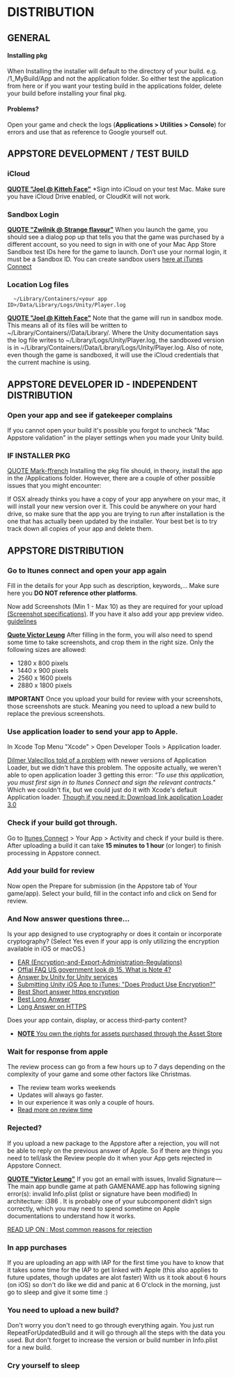 # DISTRIBUTION

## GENERAL
#### Installing pkg
When Installing the installer will default to the directory of your build. e.g. /1_MyBuild/App and not the application folder. So either test the application from here or if you want your testing build in the applications folder, delete your build before installing your final pkg.   

#### Problems?
Open your game and check the logs (**Applications > Utilities > Console**) for errors and use that as reference to Google yourself out.

## APPSTORE DEVELOPMENT / TEST BUILD 

### iCloud
[**QUOTE "Joel @ Kitteh Face"**](http://www.kittehface.com/2019/06/unity-games-using-cloudkit-on-macos-part1.html)
*Sign into iCloud on your test Mac.  Make sure you have iCloud Drive enabled, or CloudKit will not work.

### Sandbox Login
[**QUOTE "Zwilnik @ Strange flavour"**](http://www.strangeflavour.com/creating-mac-app-store-games-unity/)
When you launch the game, you should see a dialog pop up that tells you that the game was purchased by a different account, so you need to sign in with one of your Mac App Store Sandbox test IDs here for the game to launch. Don’t use your normal login, it must be a Sandbox ID. You can create sandbox users [here at iTunes Connect](https://appstoreconnect.apple.com/WebObjects/iTunesConnect.woa/ra/ng/users_roles/sandbox_users)

### Location Log files 
	  ~/Library/Containers/<your app ID>/Data/Library/Logs/Unity/Player.log
[**QUOTE "Joel @ Kitteh Face"**](http://www.kittehface.com/2019/06/unity-games-using-cloudkit-on-macos-part1.html)
Note that the game will run in sandbox mode.  This means all of its files will be written to ~/Library/Containers/<your app ID>/Data/Library/.  Where the Unity documentation says the log file writes to ~/Library/Logs/Unity/Player.log, the sandboxed version is in ~/Library/Containers/<your app ID>/Data/Library/Logs/Unity/Player.log.  Also of note, even though the game is sandboxed, it will use the iCloud credentials that the current machine is using.

## APPSTORE DEVELOPER ID - INDEPENDENT DISTRIBUTION 
### Open your app and see if gatekeeper complains
If you cannot open your build it's possible you forgot to uncheck "Mac Appstore validation" in the player settings when you made your Unity build.

### IF INSTALLER PKG
[QUOTE Mark-ffrench](https://forum.unity.com/threads/how-to-open-mac-build-file-after-code-sign.454435/#post-2954548) Installing the pkg file should, in theory, install the app in the /Applications folder. However, there are a couple of other possible issues that you might encounter:

If OSX already thinks you have a copy of your app anywhere on your mac, it will install your new version over it. This could be anywhere on your hard drive, so make sure that the app you are trying to run after installation is the one that has actually been updated by the installer. Your best bet is to try track down all copies of your app and delete them.

## APPSTORE DISTRIBUTION
### Go to Itunes connect and open your app again
Fill in the details for your App such as description, keywords,... Make sure here you **DO NOT reference other platforms**. 

Now add Screenshots (Min 1 - Max 10) as they are required for your upload [(Screenshot specifications)](https://help.apple.com/app-store-connect/#/devd274dd925). If you have it also add your app preview video. [guidelines](https://developer.apple.com/app-store/app-previews/)

[**Quote Victor Leung**](https://medium.com/@victorleungtw/submit-unity-3d-game-to-mac-app-store-1b99c3b31412)
After filling in the form, you will also need to spend some time to take screenshots, and crop them in the right size. Only the following sizes are allowed:

- 1280 x 800 pixels
- 1440 x 900 pixels
- 2560 x 1600 pixels
- 2880 x 1800 pixels

**IMPORTANT** Once you upload your build for review with your screenshots, those screenshots are stuck. Meaning you need to upload a new build to replace the previous screenshots.

### Use application loader to send your app to Apple.
In Xcode Top Menu "Xcode" > Open Developer Tools > Application loader. 

[Dilmer Valecillos told of a problem](https://www.dilmergames.com/blog/2017/03/29/unity3d-how-deliver-application-apple-mac-store/) with newer versions of Application Loader, but we didn't have this problem. The opposite actually, we weren't able to open application loader 3 getting this error: *"To use this application, you must first sign in to Itunes Connect and sign the relevant contracts."* Which we couldn't fix, but we could just do it with Xcode's default Application loader. [Though if you need it: Download link application Loader 3.0](https://itunesconnect.apple.com/apploader/ApplicationLoader_3.0.dmg)

### Check if your build got through. 
Go to [Itunes Connect](https://appstoreconnect.apple.com) > Your App > Activity and check if your build is there. After uploading a build it can take **15 minutes to 1 hour** (or longer) to finish processing in Appstore connect.

### Add your build for review
Now open the Prepare for submission (in the Appstore tab of Your game/app). Select your build, fill in the contact info and click on Send for review.

### And Now answer questions three...
Is your app designed to use cryptography or does it contain or incorporate cryptography? (Select Yes even if your app is only utilizing the encryption available in iOS or macOS.) 

* [EAR (Encryption-and-Export-Administration-Regulations)](https://www.bis.doc.gov/index.php/encryption-and-export-administration-regulations-ear)
* [Offial FAQ US government look @ 15. What is Note 4?](https://www.bis.doc.gov/index.php/policy-guidance/encryption/encryption-faqs/15-policy-guidance/encryption/560-encryption-faqs#15)
* [Answer by Unity for Unity services](https://forum.unity.com/threads/us-export-compliance-encryption.389208/#post-2893835) 
* [Submitting Unity iOS App to iTunes: "Does Product Use Encryption?"](http://answers.unity.com/answers/669794/view.html)
* [Best Short answer https encryption](https://stackoverflow.com/a/46691541) 	
* [Best Long Anwser](https://www.cocoanetics.com/2017/02/itunes-connect-encryption-info/)
* [Long Answer on HTTPS](https://stackoverflow.com/a/16080233)

Does your app contain, display, or access third-party content? 
 
 - [**NOTE** You own the rights for assets purchased through the Asset Store  ](http://answers.unity.com/answers/986554/view.html)

### Wait for response from apple
The review process can go from a few hours up to 7 days depending on the complexity of your game and some other factors like Christmas. 

* The review team works weekends
* Updates will always go faster. 
* In our experience it was only a couple of hours. 
* [Read more on review time](https://www.quora.com/How-long-is-an-app-in-review-on-iTunes-Connect-Does-it-depend-on-robustness/answer/Michael-Schranz-1)

### Rejected?
If you upload a new package to the Appstore after a rejection, you will not be able to reply on the previous answer of Apple. So if there are things you need to tell/ask the Review people do it when your App gets rejected in Appstore Connect.

[**QUOTE "Victor Leung"**](https://medium.com/@victorleungtw/submit-unity-3d-game-to-mac-app-store-1b99c3b31412)
If you got an email with issues,
Invalid Signature — The main app bundle game at path GAMENAME.app has following signing error(s): invalid Info.plist (plist or signature have been modified) In architecture: i386 .
It is probably one of your subcomponent didn’t sign correctly, which you may need to spend sometime on Apple documentations to understand how it works.

[READ UP ON : Most common reasons for rejection](https://rollout.io/blog/how-long-does-the-apple-review-process-take/)

### In app purchases
If you are uploading an app with IAP for the first time you have to know that it takes some time for the IAP to get linked with Apple (this also applies to future updates, though updates are alot faster) With us it took about 6 hours (on iOS) so don't do like we did and panic at 6 O'clock in the morning, just go to sleep and give it some time :)  

### You need to upload a new build?
Don't worry you don't need to go through everything again. You just run RepeatForUpdatedBuild and it will go through all the steps with the data you used. But don't forget to increase the version or build number in Info.plist for a new build.

### Cry yourself to sleep

